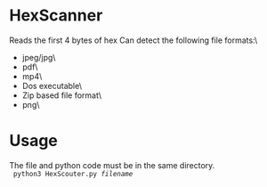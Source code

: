 # HexScanner
Reads the first 4 bytes of hex
Can detect the following file formats:\
  - jpeg/jpg\
  - pdf\
  - mp4\
  - Dos executable\
  - Zip based file format\
  - png\
# Usage
The file and python code must be in the same directory. \
<code> python3 HexScouter.py *filename* </code>

